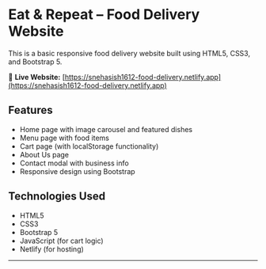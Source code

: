 # Eat & Repeat – Food Delivery Website

This is a basic responsive food delivery website built using HTML5, CSS3, and Bootstrap 5.

🔗 **Live Website:** [https://snehasish1612-food-delivery.netlify.app](https://snehasish1612-food-delivery.netlify.app)

## Features
- Home page with image carousel and featured dishes
- Menu page with food items
- Cart page (with localStorage functionality)
- About Us page
- Contact modal with business info
- Responsive design using Bootstrap

## Technologies Used
- HTML5
- CSS3
- Bootstrap 5
- JavaScript (for cart logic)
- Netlify (for hosting)

---


